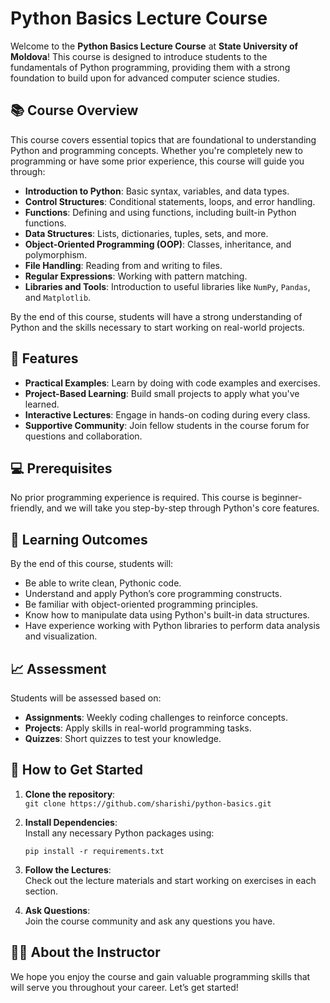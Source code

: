 # Python Basics Lecture Course

Welcome to the **Python Basics Lecture Course** at **State University of Moldova**! This course is designed to introduce students to the fundamentals of Python programming, providing them with a strong foundation to build upon for advanced computer science studies.

## 📚 Course Overview

This course covers essential topics that are foundational to understanding Python and programming concepts. Whether you're completely new to programming or have some prior experience, this course will guide you through:

- **Introduction to Python**: Basic syntax, variables, and data types.
- **Control Structures**: Conditional statements, loops, and error handling.
- **Functions**: Defining and using functions, including built-in Python functions.
- **Data Structures**: Lists, dictionaries, tuples, sets, and more.
- **Object-Oriented Programming (OOP)**: Classes, inheritance, and polymorphism.
- **File Handling**: Reading from and writing to files.
- **Regular Expressions**: Working with pattern matching.
- **Libraries and Tools**: Introduction to useful libraries like `NumPy`, `Pandas`, and `Matplotlib`.

By the end of this course, students will have a strong understanding of Python and the skills necessary to start working on real-world projects.

## 🌟 Features

- **Practical Examples**: Learn by doing with code examples and exercises.
- **Project-Based Learning**: Build small projects to apply what you've learned.
- **Interactive Lectures**: Engage in hands-on coding during every class.
- **Supportive Community**: Join fellow students in the course forum for questions and collaboration.

## 💻 Prerequisites

No prior programming experience is required. This course is beginner-friendly, and we will take you step-by-step through Python's core features.

## 🚀 Learning Outcomes

By the end of this course, students will:

- Be able to write clean, Pythonic code.
- Understand and apply Python’s core programming constructs.
- Be familiar with object-oriented programming principles.
- Know how to manipulate data using Python's built-in data structures.
- Have experience working with Python libraries to perform data analysis and visualization.
  
## 📈 Assessment

Students will be assessed based on:

- **Assignments**: Weekly coding challenges to reinforce concepts.
- **Projects**: Apply skills in real-world programming tasks.
- **Quizzes**: Short quizzes to test your knowledge.

## 📑 How to Get Started

1. **Clone the repository**:  
   `git clone https://github.com/sharishi/python-basics.git`

2. **Install Dependencies**:  
   Install any necessary Python packages using:
   ```
   pip install -r requirements.txt
   ```

3. **Follow the Lectures**:  
   Check out the lecture materials and start working on exercises in each section.

4. **Ask Questions**:  
   Join the course community and ask any questions you have.

## 🧑‍🏫 About the Instructor


We hope you enjoy the course and gain valuable programming skills that will serve you throughout your career. Let’s get started!


